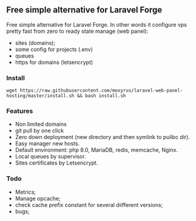 ## Free simple alternative for Laravel Forge

Free simple alternative for Laravel Forge. In other words it configure vps pretty fast from zero to ready state manage (web panel):
- sites (domains);
- some config for projects (.env)
- queues
- https for domains (letsencrypt)


### Install
```
wget https://raw.githubusercontent.com/moxyrus/laravel-web-panel-hosting/master/install.sh && bash install.sh
```

### Features
- Non limited domains
- git pull by one click
- Zero down deployment (new directory and then symlink to pulibc dir).
- Easy manager new hosts.
- Default environment: php 8.0, MariaDB, redis, memcache, Nginx.
- Local queues by supervisor.
- Sites certificates by Letsencrypt.

### Todo
- Metrics;
- Manage opcache;
- check cache prefix constant for several diifferent versions;
- bugs;
